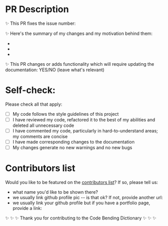 # PR Description

✨ This PR fixes the issue number: 

✨ Here's the summary of my changes and my motivation behind them:

-
-
-

✨ This PR changes or adds functionality which will require updating the documentation: YES/NO (leave what's relevant)


# Self-check:

Please check all that apply:

- [ ] My code follows the style guidelines of this project
- [ ] I have reviewed my code, refactored it to the best of my abilities and deleted all unnecessary code
- [ ] I have commented my code, particularly in hard-to-understand areas; my comments are concise
- [ ] I have made corresponding changes to the documentation
- [ ] My changes generate no new warnings and no new bugs

# Contributors list
Would you like to be featured on the [contributors list](https://github.com/sylwiavargas/The-Code-Bending-Dictionary-React#contributors)? If so, please tell us:
- what name you'd like to be shown there?
- we usually link github profile pic -- is that ok? If not, provide another url: 
- we usually link your github profile but if you have a portfolio page, provide a link:

✨ ✨ ✨  Thank you for contributing to the Code Bending Dictionary ✨ ✨ ✨ 
